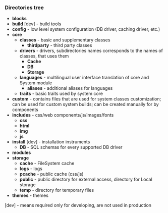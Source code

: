 ### Directories tree

* **blocks**
* **build** [dev] - build tools
* **config** - low level system configuration (DB driver, caching driver, etc.)
* **core**
  * **classes** - basic and supplementary classes
    * **thirdparty** - third party classes
  * **drivers** - drivers, subdirectories names corresponds to the names of classes, that uses them
    * **Cache**
    * **DB**
    * **Storage**
  * **languages** - multilingual user interface translation of core and System module
    * **aliases** - additional aliases for languages
  * **traits** - basic traits used by system core
* **custom** - contains files that are used for system classes customization; can be used for custom system builds; can be created manually for by components
* **includes** - css/web components/js/images/fonts
  * **css**
  * **html**
  * **img**
  * **js**
* **install** [dev] - installation instruments
  * **DB** - SQL schemas for every supported DB driver
* **modules**
* **storage**
  * **cache** - FileSystem cache
  * **logs** - logs
  * **pcache** - public cache (css/js)
  * **public** - public directory for external access, directory for Local storage
  * **temp** - directory for temporary files
* **themes** - themes

[dev] - means required only for developing, are not used in production
